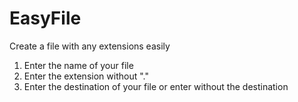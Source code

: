 # EasyFile
Create a file with any extensions easily

1. Enter the name of your file
2. Enter the extension without "."
3. Enter the destination of your file or enter without the destination
